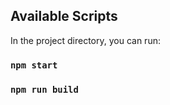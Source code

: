 ## Available Scripts

In the project directory, you can run:

### `npm start`

### `npm run build` 
